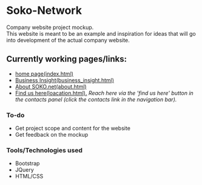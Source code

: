 # Soko-Network

Company website project mockup.  
This website is meant to be an example and inspiration for ideas that will go into development of the actual company website.

## Currently working pages/links:

- [home page(index.html)](https://loisakitakaya.github.io/Soko-Network/index.html)
- [Business Insight(business_insight.html)](https://loisakitakaya.github.io/Soko-Network/business_insight.html)
- [About SOKO.net(about.html)](https://loisakitakaya.github.io/Soko-Network/about.html)
- [Find us here(loacation.html).](https://loisakitakaya.github.io/Soko-Network/location.html) *Reach here via the 'find us here' button in the contacts panel (click the contacts link in the navigation bar).*

### To-do

- Get project scope and content for the website
- Get feedback on the mockup

### Tools/Technologies used

- Bootstrap
- JQuery
- HTML/CSS
